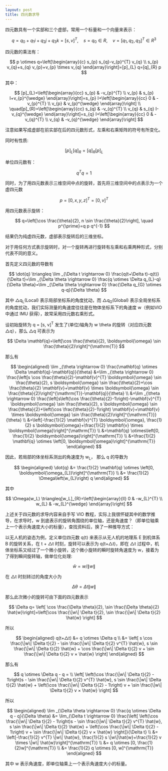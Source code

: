 ```yaml
---
layout: post
title: 四元数求导
---
```


四元数具有一个实部和三个虚部，常用一个标量和一个向量来表示：

$$
q=q_{0}+q_{1} i+q_{2} j+q_{3} k=[s, v]^{T}, \quad s=q_{0} \in R, \quad v=\left[q_{1}, q_{2}, q_{3}\right]^{T} \in R^{3}
$$

四元数的乘法有：

$$
p \otimes q=\left[\begin{array}{c}
s_{p} s_{q}-v_{p}^{T} v_{q} \\
s_{p} v_{q}+s_{q} v_{p}+v_{p} \times v_{q}
\end{array}\right]=[p]_{L} q=[q]_{R} p
$$

其中：

$$
[p]_{L}=\left[\begin{array}{cc}
s_{p} & -v_{p}^{T} \\
v_{p} & s_{p} I+v_{p}^{\wedge}
\end{array}\right]=s_{p} I+\left[\begin{array}{cc}
0 & -v_{p}^{T} \\
v_{p} & v_{p}^{\wedge}
\end{array}\right] \\
 \quad[p]_{R}=\left[\begin{array}{cc}
s_{q} & -v_{q}^{T} \\
v_{q} & s_{q} I-v_{q}^{\wedge}
\end{array}\right]=s_{q} I+\left[\begin{array}{cc}
0 & -v_{q}^{T} \\
v_{q} & -v_{q}^{\wedge}
\end{array}\right]
$$

注意如果写成虚部在前实部在后的四元数形式，左乘和右乘矩阵的符号有所变化。

同时有性质:

$$
[p]_{L}[q]_{R}=[q]_{R}[p]_{L}
$$

单位四元数有：

$$
q^T q = 1
$$

同时，为了用四元数表示三维空间中点的旋转，首先将三维空间中的点表示为一个虚四元数

$$
p=[0, x, y, z]^{T}=[0, v]^{T}
$$

用四元数表示旋转：

$$
q=\left[\cos \frac{\theta}{2}, n \sin \frac{\theta}{2}\right], \quad p^{\prime}=q p q^{-1}
$$

结果仍为纯虚四元数，虚部表示旋转后的三维坐标。

对于用任何方式表示旋转时，对一个旋转再进行旋转有左乘和右乘两种形式，分别代表不同的意义。

首先定义四元数的导数有

$$
\dot{q} \triangleq \lim _{\Delta t \rightarrow 0} \frac{q(t+\Delta t)-q(t)}{\Delta t}=\lim _{\Delta \theta \rightarrow 0} \frac{q \otimes \Delta q_{L}-q}{\Delta \theta}=\lim _{\Delta \theta \rightarrow 0} \frac{\Delta q_{G} \otimes q-q}{\Delta \theta}
$$

其中 △q<sub>L</sub>(Local) 表示局部坐标系的角度扰动，而 △q<sub>G</sub>(Global) 表示全局坐标系的角度扰动，我们实际测量的角速度往往是在物体坐标系下的角速度 w（例如VIO中通过 IMU 获得），故常采用四元数右乘形式。

设初始旋转为 q = [s, v]<sup>T</sup> 发生了(单位)轴角为 w \theta 的旋转（对应四元数 △q），那么 △q 可表示为

$$
\Delta \mathbf{q}=\left[\cos \frac{\theta}{2}, \boldsymbol{\omega} \sin \frac{\theta}{2}\right]^{\mathrm{T}}
$$

那么有

$$
\begin{aligned}
\lim _{\theta \rightarrow 0} \frac{\mathbf{q} \otimes \Delta \mathbf{q}-\mathbf{q}}{\theta} &=\lim _{\theta \rightarrow 0} \frac{\left[s \cos \frac{\theta}{2}-\mathbf{v}^{T} \boldsymbol{\omega} \sin \frac{\theta}{2}, s \boldsymbol{\omega} \sin \frac{\theta}{2}+\cos \frac{\theta}{2} \mathbf{v}+\mathbf{v} \times \boldsymbol{\omega} \sin \frac{\theta}{2}\right]^{\mathrm{T}}-\mathbf{q}}{\theta} \\
&=\lim _{\theta \rightarrow 0} \frac{\left[s\left(\cos \frac{\theta}{2}-1\right)-\mathbf{v}^{T} \boldsymbol{\omega} \sin \frac{\theta}{2}, s \boldsymbol{\omega} \sin \frac{\theta}{2}+\left(\cos \frac{\theta}{2}-1\right) \mathbf{v}+\mathbf{v} \times \boldsymbol{\omega} \sin \frac{\theta}{2}\right]^{\mathrm{T}}}{\theta} \\
&=\left[-\frac{1}{2} \mathbf{v}^{T} \boldsymbol{\omega}, \frac{1}{2} s \boldsymbol{\omega}+\frac{1}{2} \mathbf{v} \times \boldsymbol{\omega}\right]^{\mathrm{T}} \\
&=\mathbf{q} \otimes\left[0, \frac{1}{2} \boldsymbol{\omega}\right]^{\mathrm{T}} \\
&=\frac{1}{2} \mathbf{q} \otimes \left[0, \boldsymbol{\omega}\right]^{\mathrm{T}}
\end{aligned}
$$

因此，若局部的体坐标系测出的角速度为 w<sub>L</sub>， 那么 q 的导数为

$$
\begin{aligned}
  \dot{q} &= \frac{1}{2} \mathbf{q} \otimes \left[0, \boldsymbol{\omega_{L}}\right]^{\mathrm{T}} \\
  &= \frac{1}{2} \Omega\left(w_{L}\right) q
\end{aligned}
$$

其中

$$
\Omega(w_L) \triangleq[w_L]_{R}=\left[\begin{array}{ll}
0 & -w_{L}^{T} \\
w_{L} & -w_{L}^{\wedge}
\end{array}\right]
$$

上述关于四元数的求导内容来自手写 VIO 教程，实际上我很怀疑其中的数学推导，在求导时，w 到底表示的旋转角围绕的单位轴，还是角速度？（即单位轴乘上一个表示角速度大小的标量），查找资料后，换了一种推导方式：

以无人机的姿态为例，定义单位四元数 q(t) 来表示从无人机的地理系 E 到机体系 B 的旋转关系，在 t + △t 时刻，旋转可以表示为 q(t+△t)，即在 △t 过程中，机体坐标系又经过了一个微小旋转，这个微小旋转的瞬时旋转角速度为 w，接着为了得到瞬间旋转轴，做单位化处理:

$$
\hat{w}=w /\|w\|
$$

在 △t 时刻转过的角度大小为

$$
\Delta \theta=\Delta t\|w\|
$$

那么此次微小的旋转可由下面的四元数表示

$$
\Delta q= \left[ \cos \frac{\Delta \theta}{2}, \sin \frac{\Delta \theta}{2} \hat{w}\right]=\left[\cos \frac{\|w\| \Delta t}{2}, \sin \frac{\|w\| \Delta t}{2} \hat{w} \right]
$$

所以

$$
\begin{aligned}
q(t+△t) &= q \otimes \Delta q \\ 
&= \left[ s \cos \frac{\|w\| \Delta t}{2} - \sin \frac{\|w\| \Delta t}{2} v^{T} \hat{w}, 
s \sin \frac{\|w\| \Delta t}{2} \hat{w} + \cos \frac{\|w\| \Delta t}{2} v + \sin \frac{\|w\| \Delta t}{2} v × \hat{w}
 \right]
\end{aligned}
$$

那么有

$$
q \otimes \Delta q - q = \\
\left[ \left(\cos \frac{\|w\| \Delta t}{2} - 1\right)s - \sin \frac{\|w\| \Delta t}{2} v^{T} \hat{w},
s \sin \frac{\|w\| \Delta t}{2} \hat{w} + \left(\cos \frac{\|w\| \Delta t}{2} - 1\right) v + \sin \frac{\|w\| \Delta t}{2} v × \hat{w}
\right]
$$

所以

$$
\begin{aligned}
\lim _{\Delta \theta \rightarrow 0} \frac{q \otimes \Delta q - q}{\Delta \theta} &= \lim_{\Delta t \rightarrow 0} \frac{\left[ \left(\cos \frac{\|w\| \Delta t}{2} - 1\right)s - \sin \frac{\|w\| \Delta t}{2} v^{T} \hat{w}, s \sin \frac{\|w\| \Delta t}{2} \hat{w} + \left(\cos \frac{\|w\| \Delta t}{2} - 1\right) v + \sin \frac{\|w\| \Delta t}{2} v × \hat{w} \right]}{\Delta t} \\
&= \left[-\frac{1}{2} v^{T} \|w\| \hat{w}, \frac{1}{2} s \|w\|\hat{w}+\frac{1}{2} v \times \|w\| \hat{w}\right]^{\mathrm{T}} \\
&= q \otimes [0, \frac{1}{2}w]^{\mathrm{T}} \\
&= \frac{1}{2} q \otimes [0, w]^{\mathrm{T}}
\end{aligned}
$$

其中 w 表示角速度，即单位轴乘上一个表示角速度大小的标量。
